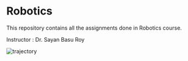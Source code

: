 # Robotics
This repository contains all the assignments done in Robotics course.

Instructor : Dr. Sayan Basu Roy

![trajectory](https://user-images.githubusercontent.com/44871522/98397488-6dcfb480-2085-11eb-8035-a0816ae285f0.jpg)
